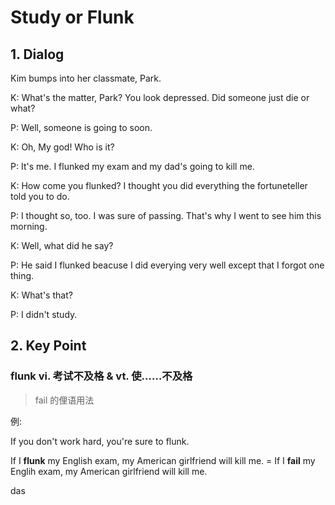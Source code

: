 # Study or Flunk

## 1. Dialog

Kim bumps into her classmate, Park.

K: What's the matter, Park? You look depressed. Did someone just die or what?

P: Well, someone is going to soon.

K: Oh, My god! Who is it?

P: It's me. I flunked my exam and my dad's going to kill me.

K: How come you flunked? I thought you did everything the fortuneteller told you to do.

P: I thought so, too. I was sure of passing. That's why I went to see him this morning.

K: Well, what did he say?

P: He said I flunked beacuse I did everying very well except that I forgot one thing.

K: What's that?

P: I didn't study.

## 2. Key Point

### flunk  vi. 考试不及格 & vt. 使……不及格

> fail 的俚语用法

例:
 
If you don't work hard, you're sure to flunk. 

If I **flunk** my English exam, my American girlfriend will kill me. 
= If I **fail** my Englih exam, my American girlfriend will kill me.




das 


